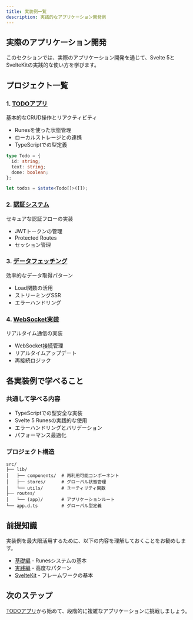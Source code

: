 ```yaml
---
title: 実装例一覧
description: 実践的なアプリケーション開発例
---
```


## 実際のアプリケーション開発

このセクションでは、実際のアプリケーション開発を通じて、Svelte 5とSvelteKitの実践的な使い方を学びます。

## プロジェクト一覧

### 1. [TODOアプリ](/examples/todo-app/)

基本的なCRUD操作とリアクティビティ

- Runesを使った状態管理
- ローカルストレージとの連携
- TypeScriptでの型定義

```typescript
type Todo = {
  id: string;
  text: string;
  done: boolean;
};

let todos = $state<Todo[]>([]);
```

### 2. [認証システム](/examples/auth-system/)

セキュアな認証フローの実装

- JWTトークンの管理
- Protected Routes
- セッション管理

### 3. [データフェッチング](/examples/data-fetching/)

効率的なデータ取得パターン

- Load関数の活用
- ストリーミングSSR
- エラーハンドリング

### 4. [WebSocket実装](/examples/websocket/)

リアルタイム通信の実装

- WebSocket接続管理
- リアルタイムアップデート
- 再接続ロジック

## 各実装例で学べること

### 共通して学べる内容

- TypeScriptでの型安全な実装
- Svelte 5 Runesの実践的な使用
- エラーハンドリングとバリデーション
- パフォーマンス最適化

### プロジェクト構造

```
src/
├── lib/
│   ├── components/  # 再利用可能コンポーネント
│   ├── stores/      # グローバル状態管理
│   └── utils/       # ユーティリティ関数
├── routes/
│   └── (app)/       # アプリケーションルート
└── app.d.ts         # グローバル型定義
```

## 前提知識

実装例を最大限活用するために、以下の内容を理解しておくことをお勧めします。

- [基礎編](/runes/) - Runesシステムの基本
- [実践編](/advanced/) - 高度なパターン
- [SvelteKit](/sveltekit/) - フレームワークの基本

## 次のステップ

[TODOアプリ](/examples/todo-app/)から始めて、段階的に複雑なアプリケーションに挑戦しましょう。